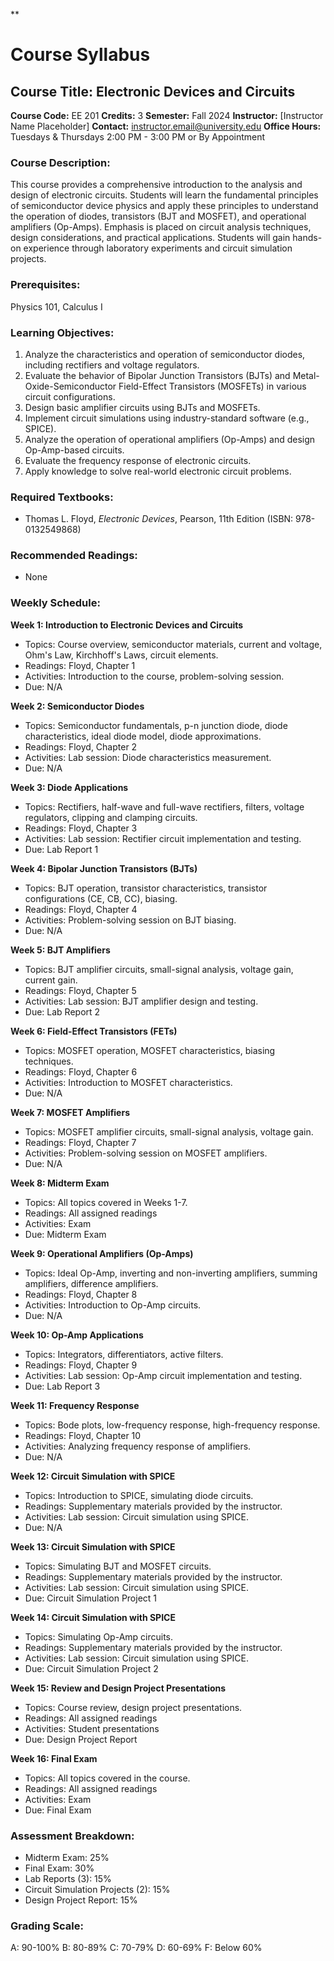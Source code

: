 **
# Course Syllabus
## Course Title: Electronic Devices and Circuits
**Course Code:** EE 201
**Credits:** 3
**Semester:** Fall 2024
**Instructor:** [Instructor Name Placeholder]
**Contact:** instructor.email@university.edu
**Office Hours:** Tuesdays & Thursdays 2:00 PM - 3:00 PM or By Appointment

### Course Description:
This course provides a comprehensive introduction to the analysis and design of electronic circuits. Students will learn the fundamental principles of semiconductor device physics and apply these principles to understand the operation of diodes, transistors (BJT and MOSFET), and operational amplifiers (Op-Amps). Emphasis is placed on circuit analysis techniques, design considerations, and practical applications. Students will gain hands-on experience through laboratory experiments and circuit simulation projects.

### Prerequisites:
Physics 101, Calculus I

### Learning Objectives:
1.  Analyze the characteristics and operation of semiconductor diodes, including rectifiers and voltage regulators.
2.  Evaluate the behavior of Bipolar Junction Transistors (BJTs) and Metal-Oxide-Semiconductor Field-Effect Transistors (MOSFETs) in various circuit configurations.
3.  Design basic amplifier circuits using BJTs and MOSFETs.
4.  Implement circuit simulations using industry-standard software (e.g., SPICE).
5.  Analyze the operation of operational amplifiers (Op-Amps) and design Op-Amp-based circuits.
6.  Evaluate the frequency response of electronic circuits.
7.  Apply knowledge to solve real-world electronic circuit problems.

### Required Textbooks:
- Thomas L. Floyd, *Electronic Devices*, Pearson, 11th Edition (ISBN: 978-0132549868)

### Recommended Readings:
- None

### Weekly Schedule:
**Week 1: Introduction to Electronic Devices and Circuits**
- Topics: Course overview, semiconductor materials, current and voltage, Ohm's Law, Kirchhoff's Laws, circuit elements.
- Readings: Floyd, Chapter 1
- Activities: Introduction to the course, problem-solving session.
- Due: N/A

**Week 2: Semiconductor Diodes**
- Topics: Semiconductor fundamentals, p-n junction diode, diode characteristics, ideal diode model, diode approximations.
- Readings: Floyd, Chapter 2
- Activities: Lab session: Diode characteristics measurement.
- Due: N/A

**Week 3: Diode Applications**
- Topics: Rectifiers, half-wave and full-wave rectifiers, filters, voltage regulators, clipping and clamping circuits.
- Readings: Floyd, Chapter 3
- Activities: Lab session: Rectifier circuit implementation and testing.
- Due: Lab Report 1

**Week 4: Bipolar Junction Transistors (BJTs)**
- Topics: BJT operation, transistor characteristics, transistor configurations (CE, CB, CC), biasing.
- Readings: Floyd, Chapter 4
- Activities: Problem-solving session on BJT biasing.
- Due: N/A

**Week 5: BJT Amplifiers**
- Topics: BJT amplifier circuits, small-signal analysis, voltage gain, current gain.
- Readings: Floyd, Chapter 5
- Activities: Lab session: BJT amplifier design and testing.
- Due: Lab Report 2

**Week 6: Field-Effect Transistors (FETs)**
- Topics: MOSFET operation, MOSFET characteristics, biasing techniques.
- Readings: Floyd, Chapter 6
- Activities: Introduction to MOSFET characteristics.
- Due: N/A

**Week 7: MOSFET Amplifiers**
- Topics: MOSFET amplifier circuits, small-signal analysis, voltage gain.
- Readings: Floyd, Chapter 7
- Activities: Problem-solving session on MOSFET amplifiers.
- Due: N/A

**Week 8: Midterm Exam**
- Topics: All topics covered in Weeks 1-7.
- Readings: All assigned readings
- Activities: Exam
- Due: Midterm Exam

**Week 9: Operational Amplifiers (Op-Amps)**
- Topics: Ideal Op-Amp, inverting and non-inverting amplifiers, summing amplifiers, difference amplifiers.
- Readings: Floyd, Chapter 8
- Activities: Introduction to Op-Amp circuits.
- Due: N/A

**Week 10: Op-Amp Applications**
- Topics: Integrators, differentiators, active filters.
- Readings: Floyd, Chapter 9
- Activities: Lab session: Op-Amp circuit implementation and testing.
- Due: Lab Report 3

**Week 11: Frequency Response**
- Topics: Bode plots, low-frequency response, high-frequency response.
- Readings: Floyd, Chapter 10
- Activities: Analyzing frequency response of amplifiers.
- Due: N/A

**Week 12: Circuit Simulation with SPICE**
- Topics: Introduction to SPICE, simulating diode circuits.
- Readings: Supplementary materials provided by the instructor.
- Activities: Lab session: Circuit simulation using SPICE.
- Due: N/A

**Week 13: Circuit Simulation with SPICE**
- Topics: Simulating BJT and MOSFET circuits.
- Readings: Supplementary materials provided by the instructor.
- Activities: Lab session: Circuit simulation using SPICE.
- Due: Circuit Simulation Project 1

**Week 14: Circuit Simulation with SPICE**
- Topics: Simulating Op-Amp circuits.
- Readings: Supplementary materials provided by the instructor.
- Activities: Lab session: Circuit simulation using SPICE.
- Due: Circuit Simulation Project 2

**Week 15: Review and Design Project Presentations**
- Topics: Course review, design project presentations.
- Readings: All assigned readings
- Activities: Student presentations
- Due: Design Project Report

**Week 16: Final Exam**
- Topics: All topics covered in the course.
- Readings: All assigned readings
- Activities: Exam
- Due: Final Exam

### Assessment Breakdown:
*   Midterm Exam: 25%
*   Final Exam: 30%
*   Lab Reports (3): 15%
*   Circuit Simulation Projects (2): 15%
*   Design Project Report: 15%

### Grading Scale:
A: 90-100%
B: 80-89%
C: 70-79%
D: 60-69%
F: Below 60%